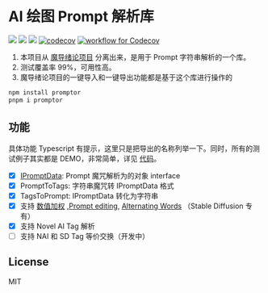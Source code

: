# AI 绘图 Prompt 解析库

![](https://img.shields.io/npm/l/promptor)
![](https://img.shields.io/npm/v/promptor)
![](https://img.shields.io/github/languages/top/KonghaYao/promptor)
[![codecov](https://codecov.io/github/KonghaYao/promptor/branch/master/graph/badge.svg?token=5Y8UYN60WP)](https://codecov.io/github/KonghaYao/promptor)
[![workflow for Codecov](https://github.com/KonghaYao/promptor/actions/workflows/main.yml/badge.svg)](https://github.com/KonghaYao/promptor/actions/workflows/main.yml)

1. 本项目从 [魔导绪论项目](https://github.com/KonghaYao/ai-tag) 分离出来，是用于 Prompt 字符串解析的一个库。
2. 测试覆盖率 99%，可用性高。
3. 魔导绪论项目的一键导入和一键导出功能都是基于这个库进行操作的

```sh
npm install promptor
pnpm i promptor
```

## 功能

具体功能 Typescript 有提示，这里只是把导出的名称列举一下。同时，所有的测试例子其实都是 DEMO，非常简单，详见 [代码](./test/TagsConvertor.spec.ts)。

-   [x] [IPromptData](./src/IPromptData.ts): Prompt 魔咒解析为的对象 interface
-   [x] PromptToTags: 字符串魔咒转 IPromptData 格式
-   [x] TagsToPrompt: IPromptData 转化为字符串
-   [x] 支持 [数值加权](https://github.com/AUTOMATIC1111/stable-diffusion-webui/wiki/Features#attentionemphasis) ,[Prompt editing](https://github.com/AUTOMATIC1111/stable-diffusion-webui/wiki/Features#prompt-editing), [Alternating Words](https://github.com/AUTOMATIC1111/stable-diffusion-webui/wiki/Features#alternating-words) （Stable Diffusion 专有）
-   [x] 支持 Novel AI Tag 解析
-   [ ] 支持 NAI 和 SD Tag 等价交换（开发中）

## License

MIT
